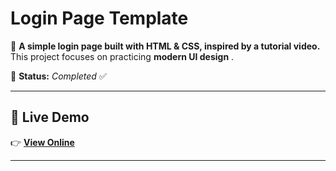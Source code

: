 # Login Page Template

📌 **A simple login page built with HTML & CSS, inspired by a tutorial video.**  
This project focuses on practicing **modern UI design** .

🚧 **Status:** _Completed_ ✅  

---

## 🔗 Live Demo  
👉 **[View Online](https://taky5566.github.io/login-template/)**  

---


